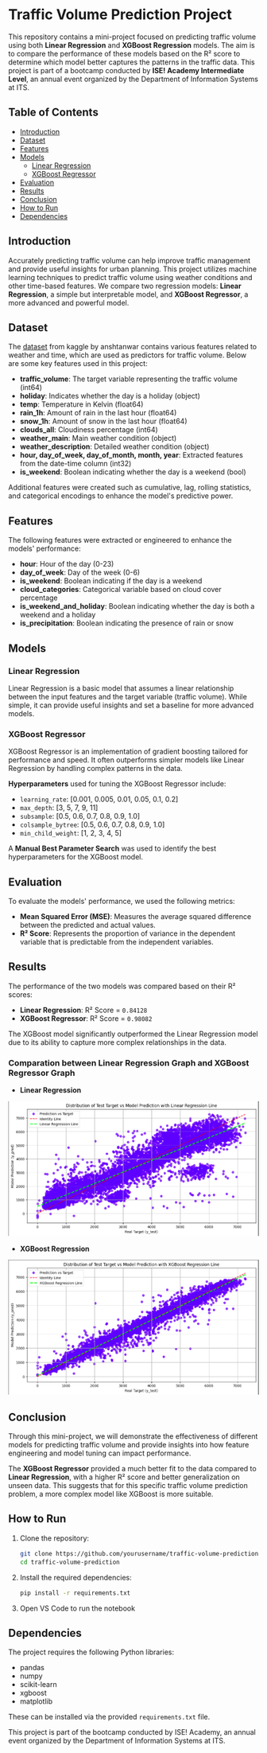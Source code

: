 # Traffic Volume Prediction Project

This repository contains a mini-project focused on predicting traffic volume using both **Linear Regression** and **XGBoost Regression** models. The aim is to compare the performance of these models based on the R² score to determine which model better captures the patterns in the traffic data. This project is part of a bootcamp conducted by **ISE! Academy Intermediate Level**, an annual event organized by the Department of Information Systems at ITS.

## Table of Contents
- [Introduction](#introduction)
- [Dataset](#dataset)
- [Features](#features)
- [Models](#models)
  - [Linear Regression](#linear-regression)
  - [XGBoost Regressor](#xgboost-regressor)
- [Evaluation](#evaluation)
- [Results](#results)
- [Conclusion](#conclusion)
- [How to Run](#how-to-run)
- [Dependencies](#dependencies)

## Introduction

Accurately predicting traffic volume can help improve traffic management and provide useful insights for urban planning. This project utilizes machine learning techniques to predict traffic volume using weather conditions and other time-based features. We compare two regression models: **Linear Regression**, a simple but interpretable model, and **XGBoost Regressor**, a more advanced and powerful model.

## Dataset

The [dataset](https://www.kaggle.com/datasets/anshtanwar/metro-interstate-traffic-volume) from kaggle by anshtanwar contains various features related to weather and time, which are used as predictors for traffic volume. Below are some key features used in this project:

- **traffic_volume**: The target variable representing the traffic volume (int64)
- **holiday**: Indicates whether the day is a holiday (object)
- **temp**: Temperature in Kelvin (float64)
- **rain_1h**: Amount of rain in the last hour (float64)
- **snow_1h**: Amount of snow in the last hour (float64)
- **clouds_all**: Cloudiness percentage (int64)
- **weather_main**: Main weather condition (object)
- **weather_description**: Detailed weather condition (object)
- **hour, day_of_week, day_of_month, month, year**: Extracted features from the date-time column (int32)
- **is_weekend**: Boolean indicating whether the day is a weekend (bool)

Additional features were created such as cumulative, lag, rolling statistics, and categorical encodings to enhance the model's predictive power.

## Features

The following features were extracted or engineered to enhance the models' performance:
- **hour**: Hour of the day (0-23)
- **day_of_week**: Day of the week (0-6)
- **is_weekend**: Boolean indicating if the day is a weekend
- **cloud_categories**: Categorical variable based on cloud cover percentage
- **is_weekend_and_holiday**: Boolean indicating whether the day is both a weekend and a holiday
- **is_precipitation**: Boolean indicating the presence of rain or snow

## Models

### Linear Regression

Linear Regression is a basic model that assumes a linear relationship between the input features and the target variable (traffic volume). While simple, it can provide useful insights and set a baseline for more advanced models.

### XGBoost Regressor

XGBoost Regressor is an implementation of gradient boosting tailored for performance and speed. It often outperforms simpler models like Linear Regression by handling complex patterns in the data.

**Hyperparameters** used for tuning the XGBoost Regressor include:
- `learning_rate`: [0.001, 0.005, 0.01, 0.05, 0.1, 0.2]
- `max_depth`: [3, 5, 7, 9, 11]
- `subsample`: [0.5, 0.6, 0.7, 0.8, 0.9, 1.0]
- `colsample_bytree`: [0.5, 0.6, 0.7, 0.8, 0.9, 1.0]
- `min_child_weight`: [1, 2, 3, 4, 5]

A **Manual Best Parameter Search** was used to identify the best hyperparameters for the XGBoost model.

## Evaluation

To evaluate the models' performance, we used the following metrics:
- **Mean Squared Error (MSE)**: Measures the average squared difference between the predicted and actual values.
- **R² Score**: Represents the proportion of variance in the dependent variable that is predictable from the independent variables.

## Results

The performance of the two models was compared based on their R² scores:

- **Linear Regression**: R² Score = `0.84128`
- **XGBoost Regressor**: R² Score = `0.98082`

The XGBoost model significantly outperformed the Linear Regression model due to its ability to capture more complex relationships in the data.

### **Comparation between Linear Regression Graph and XGBoost Regressor Graph**

- **Linear Regression**

![Linear Regression](./img/linear_reg_line.png)

- **XGBoost Regression**

![XGBoost Regression](./img/xgboost_reg_graph.png)

## Conclusion

Through this mini-project, we will demonstrate the effectiveness of different models for predicting traffic volume and provide insights into how feature engineering and model tuning can impact performance.

The **XGBoost Regressor** provided a much better fit to the data compared to **Linear Regression**, with a higher R² score and better generalization on unseen data. This suggests that for this specific traffic volume prediction problem, a more complex model like XGBoost is more suitable.

## How to Run

1. Clone the repository:
   ```bash
   git clone https://github.com/yourusername/traffic-volume-prediction.git
   cd traffic-volume-prediction
   ```

2. Install the required dependencies:
    ```bash
    pip install -r requirements.txt
    ```

3. Open VS Code to run the notebook

## Dependencies

The project requires the following Python libraries:

- pandas
- numpy
- scikit-learn
- xgboost
- matplotlib

These can be installed via the provided `requirements.txt` file.

This project is part of the bootcamp conducted by ISE! Academy, an annual event organized by the Department of Information Systems at ITS.